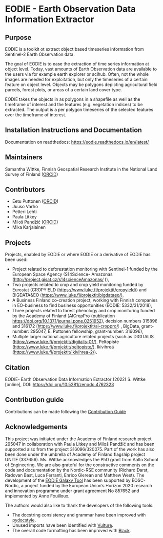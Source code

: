 # EODIE - Earth Observation Data Information Extractor 

## Purpose 

EODIE is a toolkit ot extract object based timeseries information from Sentinel-2 Earth Observation data.

The goal of EODIE is to ease the extraction of time series information at object level. Today, vast amounts of 
Earth Observation data are available to the users via for example earth explorer or scihub. Often, not the whole images 
are needed for exploitation, but only the timeseries of a certain feature on object level. Objects may be polygons depicting 
agricultural field parcels, forest plots, or areas of a certain land cover type.

EODIE takes the objects in as polygons in a shapefile as well as the timeframe of interest and the features (e.g. vegetation indices) 
to be extracted. The output is a per polygon timeseries of the selected features over the timeframe of interest.

## Installation Instructions and Documentation

Documentation on readthedocs: https://eodie.readthedocs.io/en/latest/

## Maintainers 

Samantha Wittke, Finnish Geospatial Research Institute in the National Land Survey of Finland ([ORCiD](https://orcid.org/0000-0002-9625-7235))

## Contributors

* Eetu Puttonen ([ORCiD](https://orcid.org/0000-0003-0985-4443))
* Juuso Varho
* Petteri Lehti
* Paula Litkey
* Miloš Pandžić ([ORCiD]( https://orcid.org/0000-0003-4982-2630))
* Mika Karjalainen

## Projects

Projects, enabled by EODIE or where EODIE or a derivative of EODIE has been used:

* Project related to deforestation monitoring with Sentinel-1 funded by the European Space Agency (S14Science- Amazonas (http://project.gisat.cz/s14scienceAmazonas/ )),
* Two projects related to crop and crop yield monitoring funded by Eurostat (CROPYIELD (https://www.luke.fi/projektit/cropyield/) and BIGDATA&EO (https://www.luke.fi/projektit/bigdataeo/),
* A Business Finland co-creation project, working with Finnish companies in EO-business to find business opportunities (EODIE: 5332/31/2018),
* Three projects  related to forest phenology and crop monitoring funded by the Academy of Finland (AICropPro (publication https://doi.org/10.1371/journal.pone.0251952), decision numbers 315896 and 316172  (https://www.luke.fi/projektit/ai-croppro/) , BigData, grant-number: 295047, E. Puttonen fellowship, grant-number: 316096),
* Multiple larger national agriculture related projects (such as DIGITALIS (https://www.luke.fi/projektit/digitalis-01/), Peltopiste (https://www.luke.fi/projektit/peltopiste/), Ikivihreä (https://www.luke.fi/projektit/ikivihrea-2/).

## Citation 

EODIE- Earth Observation Data Information Extractor (2022) S. Wittke [online], DOI: https://doi.org/10.5281/zenodo.4762323

## Contribution guide 

Contributions can be made following the [Contribution Guide](http://www.contribution-guide.org/) 

## Acknowledgements

This project was initiated under the Academy of Finland research project 295047 in collaboration with Paula Litkey and Miloš Pandžić and has been supported also from the project 316096/320075. Part of the work has also been done under the umbrella of Academy of Finland flagship project UNITE (337656). Ms. Wittke acknowledges the PhD grant from Aalto School of Engineering. We are also grateful for the constructive comments on the code and documentation by the Nordic-RSE community (Richard Darst, Radovan Bast, Luca Ferranti, Enrico Glerean and Matthew West). The development of the [EODIE Galaxy Tool](https://usegalaxy.eu/root?tool_id=toolshed.g2.bx.psu.edu/repos/climate/eodie/eodie/1.0.2) has been supported by EOSC-Nordic, a project funded by the European Union’s Horizon 2020 research and innovation programme under grant agreement No 857652 and implemented by Anne Fouilloux.

The authors would also like to thank the developers of the following tools:
* The docstring consistency and grammar have been improved with [pydocstyle](https://github.com/PyCQA/pydocstyle).
* Unused imports have been identified with [Vulture](https://github.com/jendrikseipp/vulture).
* The overall code formatting has been improved with [Black](https://github.com/psf/black).




